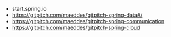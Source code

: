 * start.spring.io
* https://gitpitch.com/maeddes/gitpitch-spring-data#/
* https://gitpitch.com/maeddes/gitpitch-spring-communication
* https://gitpitch.com/maeddes/gitpitch-spring-cloud
